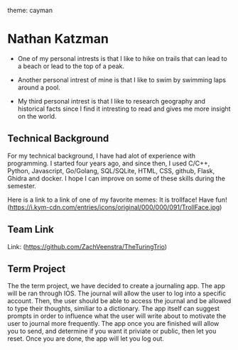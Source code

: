 theme: cayman

# Nathan Katzman

* One of my personal intrests is that I like to hike on trails that can lead to a beach or lead to the top of a peak.

* Another personal intrest of mine is that I like to swim by swimming laps around a pool.

* My third personal intrest is that I like to research geography and historical facts since I find it intresting to read and gives me more insight on the world.

## Technical Background

For my technical background, I have had alot of experience with programming. I started four years ago, and since then, I used C/C++, Python, Javascript, Go/Golang, SQL/SQLite, HTML, CSS, github, Flask, Ghidra and docker. I hope I can improve on some of these skills during the semester.

Here is a link to a link of one of my favorite memes: It is trollface! Have fun!
(https://i.kym-cdn.com/entries/icons/original/000/000/091/TrollFace.jpg)

## Team Link

Link: (https://github.com/ZachVeenstra/TheTuringTrio)

## Term Project

The the term project, we have decided to create a journaling app. The app will be ran through IOS. The journal will allow the user to log into a specific account. Then, the user should be able to access the journal and be allowed to type their thoughts, similiar to a dictionary. The app itself can suggest prompts in order to influence what the user will write about to motivate the user to journal more frequently. The app once you are finished will allow you to send, and determine if you want it priviate or public, then let you reset. Once you are done, the app will let you log out. 
